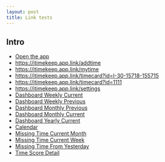 ```yaml
---
layout: post
title: Link tests
---
```


## Intro

- <a href="itimekeep://home">Open the app</a>
- <a href="https://itimekeep.app.link/addtime">https://itimekeep.app.link/addtime</a>
- <a href="https://itimekeep.app.link/mytime">https://itimekeep.app.link/mytime</a>
- <a href="https://itimekeep.app.link/timecard?id=I-30-15718-155715">https://itimekeep.app.link/timecard?id=I-30-15718-155715</a>
- <a href="https://itimekeep.app.link/timecard?id=1111">https://itimekeep.app.link/timecard?id=1111</a>
- <a href="https://itimekeep.app.link/settings">https://itimekeep.app.link/settings</a>
- <a href="https://itimekeep.app.link/dashboard?periodmode=weekly&period=current">Dashboard Weekly Current</a>
- <a href="https://itimekeep.app.link/dashboard?periodmode=weekly&period=previous">Dashboard Weekly Previous</a>
- <a href="https://itimekeep.app.link/dashboard?periodmode=monthly&period=previous">Dashboard Monthly Previous</a>
- <a href="https://itimekeep.app.link/dashboard?periodmode=monthly&period=current">Dashboard Monthly Current</a>
- <a href="https://itimekeep.app.link/dashboard?periodmode=yearly&period=current">Dashboard Yearly Current</a>
- <a href="https://itimekeep.app.link/calendar">Calendar</a>
- <a href="https://itimekeep.app.link/missingtime?period=month">Missing Time Current Month</a>
- <a href="https://itimekeep.app.link/missingtime?period=week">Missing Time Current Week</a>
- <a href="https://itimekeep.app.link/missingtime?period=yesterday">Missing Time From Yesterday</a>
- <a href="https://itimekeep.app.link/score">Time Score Detail</a>